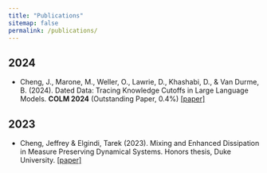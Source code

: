 ```yaml
---
title: "Publications"
sitemap: false
permalink: /publications/
---
```


2024
---
- Cheng, J., Marone, M., Weller, O., Lawrie, D., Khashabi, D., & Van Durme, B. (2024). Dated Data: Tracing Knowledge Cutoffs in Large Language Models. __COLM 2024__ (Outstanding Paper, 0.4%) [[paper]](https://arxiv.org/pdf/2403.12958)

2023
---
- Cheng, Jeffrey & Elgindi, Tarek (2023). Mixing and Enhanced Dissipation in Measure Preserving Dynamical Systems. Honors thesis, Duke University. [[paper]](https://hdl.handle.net/10161/31322)

